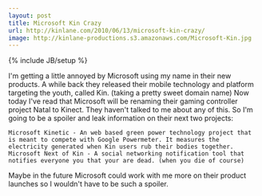 ```yaml
---
layout: post
title: Microsoft Kin Crazy
url: http://kinlane.com/2010/06/13/microsoft-kin-crazy/
image: http://kinlane-productions.s3.amazonaws.com/Microsoft-Kin.jpg
---
```

{% include JB/setup %}
I'm getting a little annoyed by Microsoft using my name in their new products. A while back they released their mobile technology and platform targeting the youth, called Kin. (taking a pretty sweet domain name)
Now today I've read that Microsoft will be renaming their gaming controller project Natal to Kinect. They haven't talked to me about any of this.
So I'm going to be a spoiler and leak information on their next two projects:

	Microsoft Kinetic - An web based green power technology project that is meant to compete with Google Powermeter. It measures the electricity generated when Kin users rub their bodies together.
	Microsoft Next of Kin - A social networking notification tool that notifies everyone you that your are dead. (when you die of course)

Maybe in the future Microsoft could work with me more on their product launches so I wouldn't have to be such a spoiler.